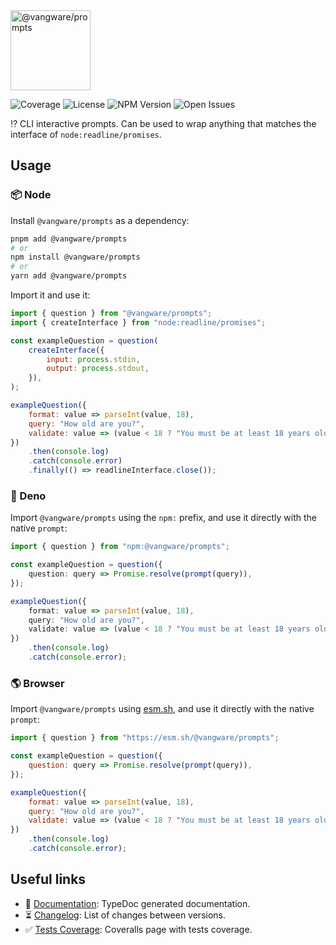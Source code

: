 <img id="logo" alt="@vangware/prompts" src="https://libraries.vangware.com/modules/vangware__prompts.svg" height="128" />

![Coverage][coverage-badge] ![License][license-badge]
![NPM Version][npm-version-badge] ![Open Issues][open-issues-badge]

⁉️ CLI interactive prompts. Can be used to wrap anything that matches the
interface of `node:readline/promises`.

## Usage

### 📦 Node

Install `@vangware/prompts` as a dependency:

```bash
pnpm add @vangware/prompts
# or
npm install @vangware/prompts
# or
yarn add @vangware/prompts
```

Import it and use it:

```js
import { question } from "@vangware/prompts";
import { createInterface } from "node:readline/promises";

const exampleQuestion = question(
	createInterface({
		input: process.stdin,
		output: process.stdout,
	}),
);

exampleQuestion({
	format: value => parseInt(value, 18),
	query: "How old are you?",
	validate: value => (value < 18 ? "You must be at least 18 years old." : ""),
})
	.then(console.log)
	.catch(console.error)
	.finally(() => readlineInterface.close());
```

### 🦕 Deno

Import `@vangware/prompts` using the `npm:` prefix, and use it directly with the
native `prompt`:

```typescript
import { question } from "npm:@vangware/prompts";

const exampleQuestion = question({
	question: query => Promise.resolve(prompt(query)),
});

exampleQuestion({
	format: value => parseInt(value, 18),
	query: "How old are you?",
	validate: value => (value < 18 ? "You must be at least 18 years old." : ""),
})
	.then(console.log)
	.catch(console.error);
```

### 🌎 Browser

Import `@vangware/prompts` using [esm.sh][esm.sh], and use it directly with the
native `prompt`:

```javascript
import { question } from "https://esm.sh/@vangware/prompts";

const exampleQuestion = question({
	question: query => Promise.resolve(prompt(query)),
});

exampleQuestion({
	format: value => parseInt(value, 18),
	query: "How old are you?",
	validate: value => (value < 18 ? "You must be at least 18 years old." : ""),
})
	.then(console.log)
	.catch(console.error);
```

## Useful links

-   📝 [Documentation][documentation]: TypeDoc generated documentation.
-   ⏳ [Changelog][changelog]: List of changes between versions.
-   ✅ [Tests Coverage][coverage]: Coveralls page with tests coverage.

<!-- Reference -->

[changelog]:
	https://github.com/vangware/libraries/blob/main/packages/@vangware/prompts/CHANGELOG.md
[coverage-badge]:
	https://img.shields.io/coveralls/github/vangware/libraries.svg?style=for-the-badge&labelColor=666&color=0a8
[coverage]: https://coveralls.io/github/vangware/libraries
[deno]: https://deno.land/
[documentation]: https://libraries.vangware.com/modules/_vangware_prompts.html
[esm.sh]: https://esm.sh
[license-badge]:
	https://img.shields.io/npm/l/@vangware/prompts.svg?style=for-the-badge&labelColor=666&color=0a8
[npm-version-badge]:
	https://img.shields.io/npm/v/@vangware/prompts.svg?style=for-the-badge&labelColor=666&color=0a8
[open-issues-badge]:
	https://img.shields.io/github/issues/vangware/libraries.svg?style=for-the-badge&labelColor=666&color=0a8
[typedoc]: https://typedoc.org/
[vscode]: https://code.visualstudio.com/
